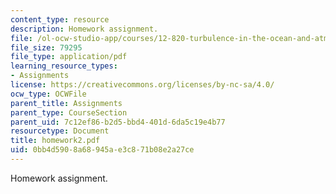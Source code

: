 ```yaml
---
content_type: resource
description: Homework assignment.
file: /ol-ocw-studio-app/courses/12-820-turbulence-in-the-ocean-and-atmosphere-spring-2007/0bb4d5908a68945ae3c871b08e2a27ce_homework2.pdf
file_size: 79295
file_type: application/pdf
learning_resource_types:
- Assignments
license: https://creativecommons.org/licenses/by-nc-sa/4.0/
ocw_type: OCWFile
parent_title: Assignments
parent_type: CourseSection
parent_uid: 7c12ef86-b2d5-bbd4-401d-6da5c19e4b77
resourcetype: Document
title: homework2.pdf
uid: 0bb4d590-8a68-945a-e3c8-71b08e2a27ce
---
```

Homework assignment.